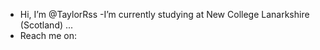 - Hi, I’m @TaylorRss
-I’m currently studying at New College Lanarkshire (Scotland) ...
- Reach me on: 

<!---
TaylorRss/TaylorRss is a ✨ special ✨ repository because its `README.md` (this file) appears on your GitHub profile.
You can click the Preview link to take a look at your changes.
--->
